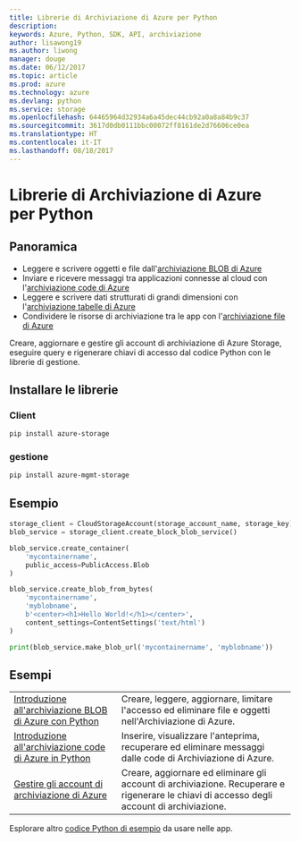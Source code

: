 ```yaml
---
title: Librerie di Archiviazione di Azure per Python
description: 
keywords: Azure, Python, SDK, API, archiviazione
author: lisawong19
ms.author: liwong
manager: douge
ms.date: 06/12/2017
ms.topic: article
ms.prod: azure
ms.technology: azure
ms.devlang: python
ms.service: storage
ms.openlocfilehash: 64465964d32934a6a45dec44cb92a0a8a84b9c37
ms.sourcegitcommit: 3617d0db0111bbc00072ff8161de2d76606ce0ea
ms.translationtype: HT
ms.contentlocale: it-IT
ms.lasthandoff: 08/18/2017
---
```

# <a name="azure-storage-libraries-for-python"></a>Librerie di Archiviazione di Azure per Python

## <a name="overview"></a>Panoramica
- Leggere e scrivere oggetti e file dall'[archiviazione BLOB di Azure](https://docs.microsoft.com/en-us/azure/storage/storage-python-how-to-use-blob-storage)
- Inviare e ricevere messaggi tra applicazioni connesse al cloud con l'[archiviazione code di Azure](https://docs.microsoft.com/azure/storage/storage-python-how-to-use-queue-storage)
- Leggere e scrivere dati strutturati di grandi dimensioni con l'[archiviazione tabelle di Azure](https://docs.microsoft.com/azure/storage/storage-python-how-to-use-table-storage) 
- Condividere le risorse di archiviazione tra le app con l'[archiviazione file di Azure](https://docs.microsoft.com/azure/storage/storage-python-how-to-use-file-storage)

Creare, aggiornare e gestire gli account di archiviazione di Azure Storage, eseguire query e rigenerare chiavi di accesso dal codice Python con le librerie di gestione.

## <a name="install-the-libraries"></a>Installare le librerie

### <a name="client"></a>Client

```bash
pip install azure-storage
```

### <a name="management"></a>gestione

```bash
pip install azure-mgmt-storage
```

## <a name="example"></a>Esempio
```python
storage_client = CloudStorageAccount(storage_account_name, storage_key)
blob_service = storage_client.create_block_blob_service()

blob_service.create_container(
    'mycontainername',
    public_access=PublicAccess.Blob
)

blob_service.create_blob_from_bytes(
    'mycontainername',
    'myblobname',
    b'<center><h1>Hello World!</h1></center>',
    content_settings=ContentSettings('text/html')
)

print(blob_service.make_blob_url('mycontainername', 'myblobname'))
```

## <a name="samples"></a>Esempi

| | |
|--|--|
| [Introduzione all'archiviazione BLOB di Azure con Python](https://azure.microsoft.com/resources/samples/storage-blob-python-getting-started/) | Creare, leggere, aggiornare, limitare l'accesso ed eliminare file e oggetti nell'Archiviazione di Azure. |
| [Introduzione all'archiviazione code di Azure in Python](https://azure.microsoft.com/resources/samples/storage-queue-python-getting-started/) | Inserire, visualizzare l'anteprima, recuperare ed eliminare messaggi dalle code di Archiviazione di Azure. | 
| [Gestire gli account di archiviazione di Azure](https://azure.microsoft.com/resources/samples/storage-python-manage) | Creare, aggiornare ed eliminare gli account di archiviazione. Recuperare e rigenerare le chiavi di accesso degli account di archiviazione.

Esplorare altro [codice Python di esempio](https://azure.microsoft.com/resources/samples/?platform=python) da usare nelle app.